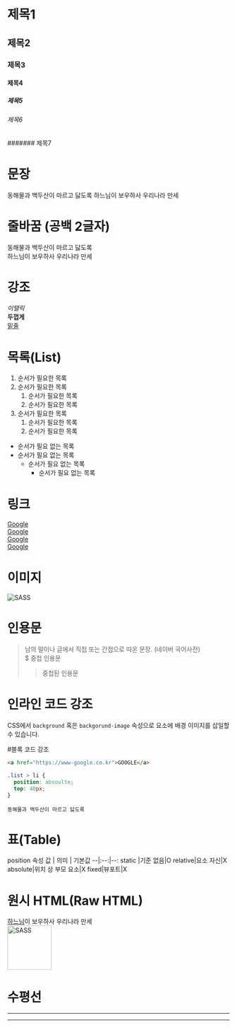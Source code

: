 # 제목1
## 제목2
### 제목3
#### 제목4
##### 제목5
###### 제목6
####### 제목7

# 문장
동해물과 백두산이 마르고 닳도록
하느님이 보우하사 우리나라 만세

# 줄바꿈 (공백 2글자)
동해물과 백두산이 마르고 닳도록  
하느님이 보우하사 우리나라 만세

# 강조
_이탤릭_  
**두껍게**  
<u>밑줄</u>  

# 목록(List)
1. 순서가 필요한 목록
2. 순서가 필요한 목록
   1. 순서가 필요한 목록
   2. 순서가 필요한 목록 
3. 순서가 필요한 목록
   1. 순서가 필요한 목록 
   2. 순서가 필요한 목록 
   
- 순서가 필요 없는 목록
- 순서가 필요 없는 목록
  - 순서가 필요 없는 목록
    - 순서가 필요 없는 목록

# 링크
<a href="https://google.com">Google</a>  
[Google](https://google.com)  
<a href="https://google.com" title="구글">Google</a>  
[Google](https://google.com "구글")

# 이미지
![SASS](https://sass-lang.com/assets/img/logos/logo-b6e1ef6e.svg)

# 인용문
> 남의 말이나 글에서 직접 또는 간접으로 따온 문장.
> (네이버 국어사전)  
> $ 중첩 인용문
> > 중첩된 인용문

# 인라인 코드 강조
CSS에서 `background` 혹은 `backgorund-image` 속성으로 요소에 배경 이미지를 삽일할 수 있습니다.

#블록 코드 강조
```html
<a href="https://www-google.co.kr">GOOGLE</a>
```
```CSS
.list > li {
  position: absoulte;
  top: 40px;
}
```
```
동해물과 백두산이 마르고 닳도록
```

# 표(Table)
position 속성
값 | 의미 | 기본값
--|:--:|--:
static |기준 없음|O
relative|요소 자신|X
absolute|위치 상 부모 요소|X
fixed|뷰포트|X

# 원시 HTML(Raw HTML)
<span style="text-decoration: underline;">하느님</span>이 보우하사 우리나라 만세  
<img width="100" src="https://sass-lang.com/assets/img/logos/logo-b6e1ef6e.svg" alt="SASS">

# 수평선
---
***
